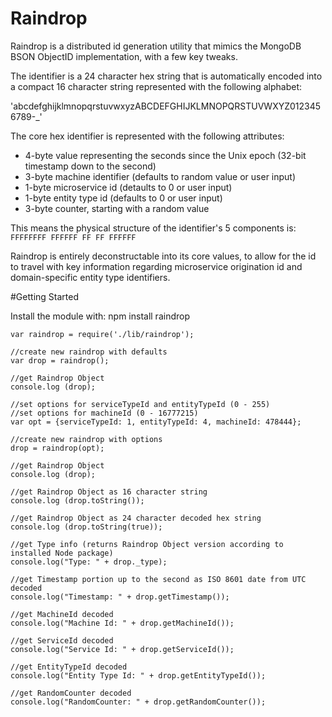 # Raindrop

Raindrop is a distributed id generation utility that mimics the MongoDB BSON ObjectID implementation, with a few key tweaks.

The identifier is a 24 character hex string that is automatically encoded into a compact 16 character string represented with the following alphabet:

'abcdefghijklmnopqrstuvwxyzABCDEFGHIJKLMNOPQRSTUVWXYZ0123456789-_'

The core hex identifier is represented with the following attributes:

* 4-byte value representing the seconds since the Unix epoch (32-bit timestamp down to the second)
* 3-byte machine identifier (defaults to random value or user input)
* 1-byte microservice id (detaults to 0 or user input)
* 1-byte entity type id (defaults to 0 or user input)
* 3-byte counter, starting with a random value

This means the physical structure of the identifier's 5 components is:
`FFFFFFFF FFFFFF FF FF FFFFFF`

Raindrop is entirely deconstructable into its core values, to allow for the id to travel with key information regarding microservice origination id and domain-specific entity type identifiers.

#Getting Started

Install the module with: npm install raindrop

```
var raindrop = require('./lib/raindrop');

//create new raindrop with defaults
var drop = raindrop();

//get Raindrop Object
console.log (drop);

//set options for serviceTypeId and entityTypeId (0 - 255)
//set options for machineId (0 - 16777215)
var opt = {serviceTypeId: 1, entityTypeId: 4, machineId: 478444};

//create new raindrop with options
drop = raindrop(opt);

//get Raindrop Object
console.log (drop);

//get Raindrop Object as 16 character string
console.log (drop.toString());

//get Raindrop Object as 24 character decoded hex string
console.log (drop.toString(true));

//get Type info (returns Raindrop Object version according to installed Node package)
console.log("Type: " + drop._type);

//get Timestamp portion up to the second as ISO 8601 date from UTC decoded
console.log("Timestamp: " + drop.getTimestamp());

//get MachineId decoded
console.log("Machine Id: " + drop.getMachineId());

//get ServiceId decoded
console.log("Service Id: " + drop.getServiceId());

//get EntityTypeId decoded
console.log("Entity Type Id: " + drop.getEntityTypeId());

//get RandomCounter decoded
console.log("RandomCounter: " + drop.getRandomCounter());
```
